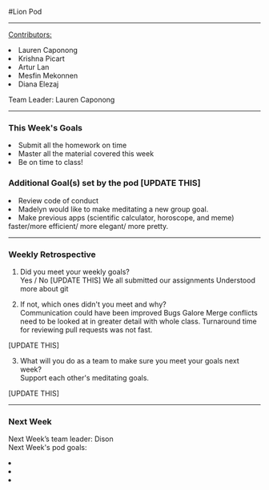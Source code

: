 #Lion Pod
<hr>


<u>Contributors:</u>


<li>Lauren Caponong
<li>Krishna Picart
<li>Artur Lan
<li>Mesfin Mekonnen
<li>Diana Elezaj

Team Leader: Lauren Caponong

<hr>

<h3>This Week's Goals</h3>

<li>Submit all the homework on time
<li>Master all the material covered this week
<li>Be on time to class!

<h3>Additional Goal(s) set by the pod [UPDATE THIS]</h3>

<li>Review code of conduct
<li>Madelyn would like to make meditating a new group goal.
<li>Make previous apps (scientific calculator, horoscope, and meme) faster/more efficient/ more elegant/ more pretty.

<hr>

<h3>Weekly Retrospective</h3>

1. Did you meet your weekly goals? <br>
Yes / No [UPDATE THIS] We all submitted our assignments Understood more about git

2. If not, which ones didn't you meet and why? <br>
Communication could have been improved Bugs Galore Merge conflicts need to be looked at in greater detail with whole class. Turnaround time for reviewing pull requests was not fast.

[UPDATE THIS]

3. What will you do as a team to make sure you meet your goals next week? <br>
Support each other's meditating goals.

[UPDATE THIS]

<hr>

<h3>Next Week</h3>

Next Week’s team leader: Dison <br>
Next Week's pod goals:
<li>
<li>
<li>

